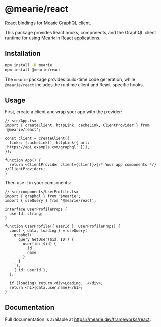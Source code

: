 # @mearie/react

React bindings for Mearie GraphQL client.

This package provides React hooks, components, and the GraphQL client runtime
for using Mearie in React applications.

## Installation

```bash
npm install -D mearie
npm install @mearie/react
```

The `mearie` package provides build-time code generation, while `@mearie/react`
includes the runtime client and React-specific hooks.

## Usage

First, create a client and wrap your app with the provider:

```tsx
// src/App.tsx
import { createClient, httpLink, cacheLink, ClientProvider } from '@mearie/react';

const client = createClient({
  links: [cacheLink(), httpLink({ url: 'https://api.example.com/graphql' })],
});

function App() {
  return <ClientProvider client={client}>{/* Your app components */}</ClientProvider>;
}
```

Then use it in your components:

```tsx
// src/components/UserProfile.tsx
import { graphql } from '$mearie';
import { useQuery } from '@mearie/react';

interface UserProfileProps {
  userId: string;
}

function UserProfile({ userId }: UserProfileProps) {
  const { data, loading } = useQuery(
    graphql(`
      query GetUser($id: ID!) {
        user(id: $id) {
          id
          name
        }
      }
    `),
    { id: userId },
  );

  if (loading) return <div>Loading...</div>;
  return <h1>{data.user.name}</h1>;
}
```

## Documentation

Full documentation is available at <https://mearie.dev/frameworks/react>.
